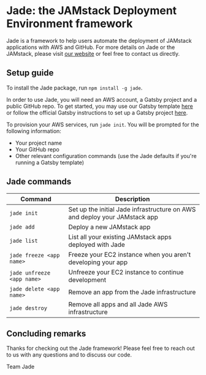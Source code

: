 # Jade: the JAMstack Deployment Environment framework

Jade is a framework to help users automate the deployment of JAMstack applications with AWS and GitHub. For more details on Jade or the JAMstack, please visit [our website](https://jadeframework.dev) or feel free to contact us directly.

## Setup guide

To install the Jade package, run `npm install -g jade`.

In order to use Jade, you will need an AWS account, a Gatsby project and a public GitHub repo. To get started, you may use our Gatsby template [here](https://github.com/gatsbyjs/gatsby-starter-default) or follow the official Gatsby instructions to set up a Gatsby project [here](https://www.gatsbyjs.com/docs/quick-start/). 

To provision your AWS services, run `jade init`. You will be prompted for the following information:

- Your project name
- Your GitHub repo
- Other relevant configuration commands (use the Jade defaults if you're running a Gatsby template)

## Jade commands

| Command | Description |
| ------- | ----------- |
| `jade init` | Set up the initial Jade infrastructure on AWS and deploy your JAMstack app |
| `jade add` | Deploy a new JAMstack app |
| `jade list` | List all your existing JAMstack apps deployed with Jade |
| `jade freeze <app name>` | Freeze your EC2 instance when you aren't developing your app |
| `jade unfreeze <app name>` | Unfreeze your EC2 instance to continue development |
| `jade delete <app name>` | Remove an app from the Jade infrastructure |
| `jade destroy` | Remove all apps and all Jade AWS infrastructure |

## Concluding remarks

Thanks for checking out the Jade framework! Please feel free to reach out to us with any questions and to discuss our code.

Team Jade
